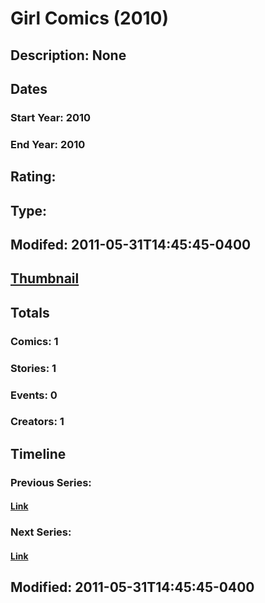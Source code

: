 # Girl Comics (2010)
## Description: None
## Dates
### Start Year: 2010
### End Year: 2010
## Rating: 
## Type: 
## Modifed: 2011-05-31T14:45:45-0400
## [Thumbnail](http://i.annihil.us/u/prod/marvel/i/mg/f/70/4c0ffe54d9dc1.jpg)
## Totals
### Comics: 1
### Stories: 1
### Events: 0
### Creators: 1
## Timeline
### Previous Series: 
#### [Link]()
### Next Series: 
#### [Link]()
## Modified: 2011-05-31T14:45:45-0400